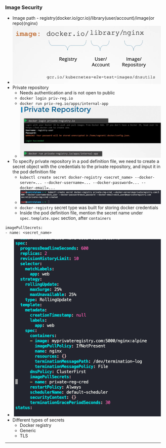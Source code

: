 
### Image Security

- Image path - registry(docker.io/gcr.io)/library(user/account)/image(or repo)(nginx)
- ![imagepath.png](Attachments/imagepath.png)
- Private repository
	- Needs authentication and is not open to public
	- `docker login priv-reg.io`
	- `docker run priv-reg.io/apps/internal-app`
	- ![privrepo.png](Attachments/privrepo.png)
- To specify private repository in a pod definition file, we need to create a secret object with the credentials to the private repository, and input it in the pod definition file
	- `kubectl create secret docker-registry <secret_name> --docker-server=... --docker-username=... --docker-password=... --docker-email=...`
	- ![createprivregsecret.png](Attachments/createprivregsecret.png)
	- `docker-registry` secret type was built for storing docker credentials
	- Inside the pod definition file, mention the secret name under `spec.template.spec` section, after `containers`
```
imagePullSecrets:
- name: <secret_name>
```
- ![specifydockerprivregcredindeployyaml.png](Attachments/specifydockerprivregcredindeployyaml.png)
- Different types of secrets
	- Docker registry
	- Generic
	- TLS


---
